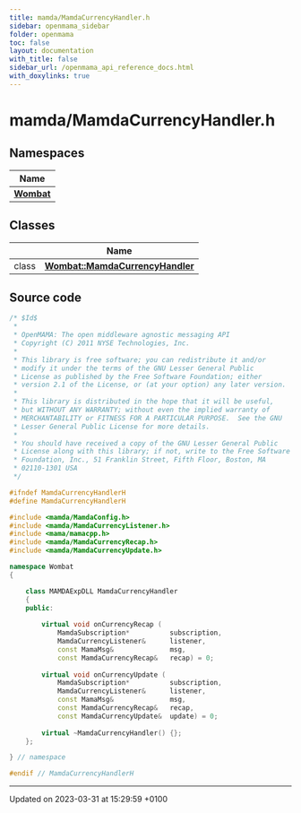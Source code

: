 ```yaml
---
title: mamda/MamdaCurrencyHandler.h
sidebar: openmama_sidebar
folder: openmama
toc: false
layout: documentation
with_title: false
sidebar_url: /openmama_api_reference_docs.html
with_doxylinks: true
---
```


# mamda/MamdaCurrencyHandler.h



## Namespaces

| Name           |
| -------------- |
| **[Wombat](namespaceWombat.html)**  |

## Classes

|                | Name           |
| -------------- | -------------- |
| class | **[Wombat::MamdaCurrencyHandler](classWombat_1_1MamdaCurrencyHandler.html)**  |




## Source code

```cpp
/* $Id$
 *
 * OpenMAMA: The open middleware agnostic messaging API
 * Copyright (C) 2011 NYSE Technologies, Inc.
 *
 * This library is free software; you can redistribute it and/or
 * modify it under the terms of the GNU Lesser General Public
 * License as published by the Free Software Foundation; either
 * version 2.1 of the License, or (at your option) any later version.
 *
 * This library is distributed in the hope that it will be useful,
 * but WITHOUT ANY WARRANTY; without even the implied warranty of
 * MERCHANTABILITY or FITNESS FOR A PARTICULAR PURPOSE.  See the GNU
 * Lesser General Public License for more details.
 *
 * You should have received a copy of the GNU Lesser General Public
 * License along with this library; if not, write to the Free Software
 * Foundation, Inc., 51 Franklin Street, Fifth Floor, Boston, MA
 * 02110-1301 USA
 */

#ifndef MamdaCurrencyHandlerH
#define MamdaCurrencyHandlerH

#include <mamda/MamdaConfig.h>
#include <mamda/MamdaCurrencyListener.h>
#include <mama/mamacpp.h>
#include <mamda/MamdaCurrencyRecap.h>
#include <mamda/MamdaCurrencyUpdate.h>

namespace Wombat
{

    class MAMDAExpDLL MamdaCurrencyHandler
    {
    public:
     
        virtual void onCurrencyRecap (
            MamdaSubscription*          subscription,
            MamdaCurrencyListener&      listener,
            const MamaMsg&              msg,
            const MamdaCurrencyRecap&   recap) = 0;
        
        virtual void onCurrencyUpdate (
            MamdaSubscription*          subscription,
            MamdaCurrencyListener&      listener,
            const MamaMsg&              msg,
            const MamdaCurrencyRecap&   recap,
            const MamdaCurrencyUpdate&  update) = 0;
            
        virtual ~MamdaCurrencyHandler() {};
    };

} // namespace

#endif // MamdaCurrencyHandlerH
```


-------------------------------

Updated on 2023-03-31 at 15:29:59 +0100
